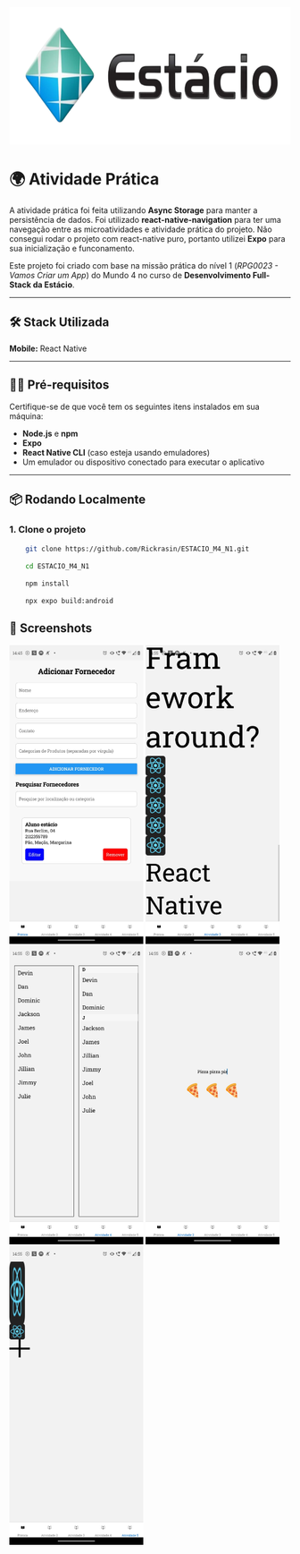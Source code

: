<img src="./images/estacio.png" width="980" height="245"/>

# 🌍 Atividade Prática

A atividade prática foi feita utilizando **Async Storage** para manter a persistência de dados. Foi utilizado **react-native-navigation** para ter uma navegação entre as microatividades e atividade prática do projeto. Não consegui rodar o projeto com react-native puro, portanto utilizei **Expo** para sua inicialização e funconamento.

Este projeto foi criado com base na missão prática do nível 1 (_RPG0023 - Vamos Criar um App_) do Mundo 4 no curso de **Desenvolvimento Full-Stack da Estácio**.

---

## 🛠️ Stack Utilizada

**Mobile:** React Native

---

## 🧑‍💻 Pré-requisitos

Certifique-se de que você tem os seguintes itens instalados em sua máquina:

- **Node.js** e **npm**
- **Expo**
- **React Native CLI** (caso esteja usando emuladores)
- Um emulador ou dispositivo conectado para executar o aplicativo

---

## 📦 Rodando Localmente

### 1. Clone o projeto

```bash
    git clone https://github.com/Rickrasin/ESTACIO_M4_N1.git
```

```bash
    cd ESTACIO_M4_N1
```

```bash
    npm install
```

```
    npx expo build:android
```

## 📸 Screenshots

<img src="./images/Screenshot01.jpeg" width="240px" />
<img src="./images/Screenshot02.jpeg" width="240px" />
<img src="./images/Screenshot03.jpeg" width="240px" />
<img src="./images/Screenshot04.jpeg" width="240px" />
<img src="./images/Screenshot05.jpeg" width="240px" />
